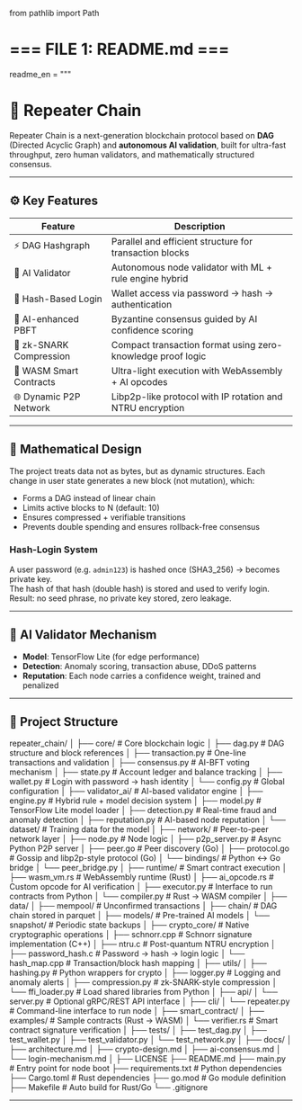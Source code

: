 from pathlib import Path

# === FILE 1: README.md ===
readme_en = """
# 🔁 Repeater Chain

Repeater Chain is a next-generation blockchain protocol based on **DAG** (Directed Acyclic Graph) and **autonomous AI validation**, built for ultra-fast throughput, zero human validators, and mathematically structured consensus.

---

## ⚙️ Key Features

| Feature                   | Description                                                                 |
|--------------------------|-----------------------------------------------------------------------------|
| ⚡ DAG Hashgraph          | Parallel and efficient structure for transaction blocks                     |
| 🤖 AI Validator           | Autonomous node validator with ML + rule engine hybrid                     |
| 🔐 Hash-Based Login       | Wallet access via password → hash → authentication                          |
| 🧠 AI-enhanced PBFT       | Byzantine consensus guided by AI confidence scoring                        |
| 🧬 zk-SNARK Compression   | Compact transaction format using zero-knowledge proof logic                |
| 🔄 WASM Smart Contracts   | Ultra-light execution with WebAssembly + AI opcodes                        |
| 🌐 Dynamic P2P Network    | Libp2p-like protocol with IP rotation and NTRU encryption                  |

---

## 🔬 Mathematical Design

The project treats data not as bytes, but as dynamic structures. Each change in user state generates a new block (not mutation), which:

- Forms a DAG instead of linear chain
- Limits active blocks to N (default: 10)
- Ensures compressed + verifiable transitions
- Prevents double spending and ensures rollback-free consensus

### Hash-Login System

A user password (e.g. `admin123`) is hashed once (SHA3_256) → becomes private key.  
The hash of that hash (double hash) is stored and used to verify login.  
Result: no seed phrase, no private key stored, zero leakage.

---

## 🧠 AI Validator Mechanism

- **Model**: TensorFlow Lite (for edge performance)
- **Detection**: Anomaly scoring, transaction abuse, DDoS patterns
- **Reputation**: Each node carries a confidence weight, trained and penalized

---

## 🧱 Project Structure

repeater_chain/
│
├── core/ # Core blockchain logic
│ ├── dag.py # DAG structure and block references
│ ├── transaction.py # One-line transactions and validation
│ ├── consensus.py # AI-BFT voting mechanism
│ ├── state.py # Account ledger and balance tracking
│ ├── wallet.py # Login with password → hash identity
│ └── config.py # Global configuration
│
├── validator_ai/ # AI-based validator engine
│ ├── engine.py # Hybrid rule + model decision system
│ ├── model.py # TensorFlow Lite model loader
│ ├── detection.py # Real-time fraud and anomaly detection
│ ├── reputation.py # AI-based node reputation
│ └── dataset/ # Training data for the model
│
├── network/ # Peer-to-peer network layer
│ ├── node.py # Node logic
│ ├── p2p_server.py # Async Python P2P server
│ ├── peer.go # Peer discovery (Go)
│ ├── protocol.go # Gossip and libp2p-style protocol (Go)
│ └── bindings/ # Python ↔ Go bridge
│ └── peer_bridge.py
│
├── runtime/ # Smart contract execution
│ ├── wasm_vm.rs # WebAssembly runtime (Rust)
│ ├── ai_opcode.rs # Custom opcode for AI verification
│ ├── executor.py # Interface to run contracts from Python
│ └── compiler.py # Rust → WASM compiler
│
├── data/
│ ├── mempool/ # Unconfirmed transactions
│ ├── chain/ # DAG chain stored in parquet
│ ├── models/ # Pre-trained AI models
│ └── snapshot/ # Periodic state backups
│
├── crypto_core/ # Native cryptographic operations
│ ├── schnorr.cpp # Schnorr signature implementation (C++)
│ ├── ntru.c # Post-quantum NTRU encryption
│ ├── password_hash.c # Password → hash → login logic
│ └── hash_map.cpp # Transaction/block hash mapping
│
├── utils/
│ ├── hashing.py # Python wrappers for crypto
│ ├── logger.py # Logging and anomaly alerts
│ ├── compression.py # zk-SNARK-style compression
│ └── ffi_loader.py # Load shared libraries from Python
│
├── api/
│ └── server.py # Optional gRPC/REST API interface
│
├── cli/
│ └── repeater.py # Command-line interface to run node
│
├── smart_contract/
│ ├── examples/ # Sample contracts (Rust → WASM)
│ └── verifier.rs # Smart contract signature verification
│
├── tests/
│ ├── test_dag.py
│ ├── test_wallet.py
│ ├── test_validator.py
│ └── test_network.py
│
├── docs/
│ ├── architecture.md
│ ├── crypto-design.md
│ ├── ai-consensus.md
│ └── login-mechanism.md
│
├── LICENSE
├── README.md
├── main.py # Entry point for node boot
├── requirements.txt # Python dependencies
├── Cargo.toml # Rust dependencies
├── go.mod # Go module definition
├── Makefile # Auto build for Rust/Go
└── .gitignore

---
